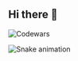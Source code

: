 ## Hi there 👋

<!--
**Alesher686/Alesher686** is a ✨ _special_ ✨ repository because its `README.md` (this file) appears on your GitHub profile.

Here are some ideas to get you started:

- 🔭 I’m currently working on ...
- 🌱 I’m currently learning ...
- 👯 I’m looking to collaborate on ...
- 🤔 I’m looking for help with ...
- 💬 Ask me about ...
- 📫 How to reach me: ...
- 😄 Pronouns: ...
- ⚡ Fun fact: ...
-->



![Codewars](https://www.codewars.com/users/AlexandrSherstnev/badges/small)

![Snake animation](https://github.com/thepiyushmalhotra/Alesher686/blob/output/github-contribution-grid-snake.svg)
